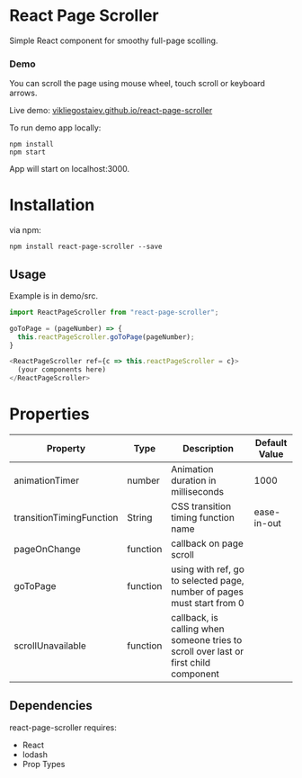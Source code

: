# React Page Scroller

Simple React component for smoothy full-page scolling.

### Demo

You can scroll the page using mouse wheel, touch scroll or keyboard arrows.

Live demo: [vikliegostaiev.github.io/react-page-scroller](https://vikliegostaiev.github.io/react-page-scroller/)

To run demo app locally:

```
npm install
npm start
```

App will start on localhost:3000.

# Installation

via npm:

```
npm install react-page-scroller --save
```

## Usage

Example is in demo/src.

```js
import ReactPageScroller from "react-page-scroller";

goToPage = (pageNumber) => {
  this.reactPageScroller.goToPage(pageNumber);
}

<ReactPageScroller ref={c => this.reactPageScroller = c}>
  (your components here)
</ReactPageScroller>
```
# Properties

|    Property    | Type |          Description          | Default Value |
| -------------  | ---- |          -----------          | ------- |
| animationTimer  | number | Animation duration in milliseconds | 1000 |
| transitionTimingFunction      | String | CSS transition timing function name | ease-in-out |
| pageOnChange  | function | callback on page scroll | |
| goToPage  | function | using with ref, go to selected page, number of pages must start from 0 | |
| scrollUnavailable  | function | callback, is calling when someone tries to scroll over last or first child component | |

## Dependencies

react-page-scroller requires:

  - React
  - lodash
  - Prop Types
